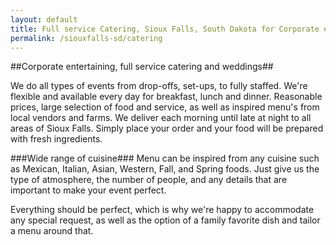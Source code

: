 ```yaml
---
layout: default
title: Full service Catering, Sioux Falls, South Dakota for Corporate entertaining, drop-offs, set-ups, to fully staffed; dishes catered to your request
permalink: /siouxfalls-sd/catering
---
```


##Corporate entertaining, full service catering and weddings##

We do all types of events from drop-offs, set-ups, to fully staffed. We're flexible and available every day for breakfast, lunch and dinner. Reasonable prices, large selection of food and service, as well as inspired menu's from local vendors and farms. We deliver each morning until late at night to all areas of Sioux Falls. Simply place your order and your food will be prepared with fresh ingredients.

###Wide range of cuisine###
Menu can be inspired from any cuisine such as Mexican, Italian, Asian, Western, Fall, and Spring foods. Just give us the type of atmosphere, the number of people, and any details that are important to make your event perfect.

Everything should be perfect, which is why we're happy to accommodate any special request, as well as the option of a family favorite dish and tailor a menu around that.
